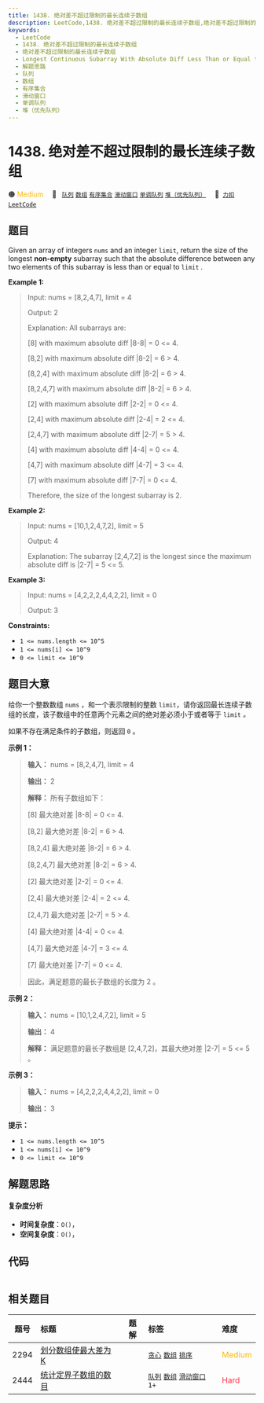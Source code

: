 ```yaml
---
title: 1438. 绝对差不超过限制的最长连续子数组
description: LeetCode,1438. 绝对差不超过限制的最长连续子数组,绝对差不超过限制的最长连续子数组,Longest Continuous Subarray With Absolute Diff Less Than or Equal to Limit,解题思路,队列,数组,有序集合,滑动窗口,单调队列,堆（优先队列）
keywords:
  - LeetCode
  - 1438. 绝对差不超过限制的最长连续子数组
  - 绝对差不超过限制的最长连续子数组
  - Longest Continuous Subarray With Absolute Diff Less Than or Equal to Limit
  - 解题思路
  - 队列
  - 数组
  - 有序集合
  - 滑动窗口
  - 单调队列
  - 堆（优先队列）
---
```


# 1438. 绝对差不超过限制的最长连续子数组

🟠 <font color=#ffb800>Medium</font>&emsp; 🔖&ensp; [`队列`](/tag/queue.md) [`数组`](/tag/array.md) [`有序集合`](/tag/ordered-set.md) [`滑动窗口`](/tag/sliding-window.md) [`单调队列`](/tag/monotonic-queue.md) [`堆（优先队列）`](/tag/heap-priority-queue.md)&emsp; 🔗&ensp;[`力扣`](https://leetcode.cn/problems/longest-continuous-subarray-with-absolute-diff-less-than-or-equal-to-limit) [`LeetCode`](https://leetcode.com/problems/longest-continuous-subarray-with-absolute-diff-less-than-or-equal-to-limit)

## 题目

Given an array of integers `nums` and an integer `limit`, return the size of
the longest **non-empty** subarray such that the absolute difference between
any two elements of this subarray is less than or equal to `limit` _._



**Example 1:**

> Input: nums = [8,2,4,7], limit = 4
> 
> Output: 2 
> 
> Explanation: All subarrays are: 
> 
> [8] with maximum absolute diff |8-8| = 0 <= 4.
> 
> [8,2] with maximum absolute diff |8-2| = 6 > 4. 
> 
> [8,2,4] with maximum absolute diff |8-2| = 6 > 4.
> 
> [8,2,4,7] with maximum absolute diff |8-2| = 6 > 4.
> 
> [2] with maximum absolute diff |2-2| = 0 <= 4.
> 
> [2,4] with maximum absolute diff |2-4| = 2 <= 4.
> 
> [2,4,7] with maximum absolute diff |2-7| = 5 > 4.
> 
> [4] with maximum absolute diff |4-4| = 0 <= 4.
> 
> [4,7] with maximum absolute diff |4-7| = 3 <= 4.
> 
> [7] with maximum absolute diff |7-7| = 0 <= 4. 
> 
> Therefore, the size of the longest subarray is 2.

**Example 2:**

> Input: nums = [10,1,2,4,7,2], limit = 5
> 
> Output: 4 
> 
> Explanation: The subarray [2,4,7,2] is the longest since the maximum absolute diff is |2-7| = 5 <= 5.

**Example 3:**

> Input: nums = [4,2,2,2,4,4,2,2], limit = 0
> 
> Output: 3

**Constraints:**

  * `1 <= nums.length <= 10^5`
  * `1 <= nums[i] <= 10^9`
  * `0 <= limit <= 10^9`


## 题目大意

给你一个整数数组 `nums` ，和一个表示限制的整数 `limit`，请你返回最长连续子数组的长度，该子数组中的任意两个元素之间的绝对差必须小于或者等于
`limit` _。_

如果不存在满足条件的子数组，则返回 `0` 。



**示例 1：**

> 
> 
> 
> 
> 
> **输入：** nums = [8,2,4,7], limit = 4
> 
> **输出：** 2 
> 
> **解释：** 所有子数组如下：
> 
> [8] 最大绝对差 |8-8| = 0 <= 4.
> 
> [8,2] 最大绝对差 |8-2| = 6 > 4. 
> 
> [8,2,4] 最大绝对差 |8-2| = 6 > 4.
> 
> [8,2,4,7] 最大绝对差 |8-2| = 6 > 4.
> 
> [2] 最大绝对差 |2-2| = 0 <= 4.
> 
> [2,4] 最大绝对差 |2-4| = 2 <= 4.
> 
> [2,4,7] 最大绝对差 |2-7| = 5 > 4.
> 
> [4] 最大绝对差 |4-4| = 0 <= 4.
> 
> [4,7] 最大绝对差 |4-7| = 3 <= 4.
> 
> [7] 最大绝对差 |7-7| = 0 <= 4. 
> 
> 因此，满足题意的最长子数组的长度为 2 。
> 
> 

**示例 2：**

> 
> 
> 
> 
> 
> **输入：** nums = [10,1,2,4,7,2], limit = 5
> 
> **输出：** 4 
> 
> **解释：** 满足题意的最长子数组是 [2,4,7,2]，其最大绝对差 |2-7| = 5 <= 5 。
> 
> 

**示例 3：**

> 
> 
> 
> 
> 
> **输入：** nums = [4,2,2,2,4,4,2,2], limit = 0
> 
> **输出：** 3
> 
> 



**提示：**

  * `1 <= nums.length <= 10^5`
  * `1 <= nums[i] <= 10^9`
  * `0 <= limit <= 10^9`


## 解题思路

#### 复杂度分析

- **时间复杂度**：`O()`，
- **空间复杂度**：`O()`，

## 代码

```javascript

```

## 相关题目

<!-- prettier-ignore -->
| 题号 | 标题 | 题解 | 标签 | 难度 |
| :------: | :------ | :------: | :------ | :------ |
| 2294 | [划分数组使最大差为 K](https://leetcode.com/problems/partition-array-such-that-maximum-difference-is-k) |  |  [`贪心`](/tag/greedy.md) [`数组`](/tag/array.md) [`排序`](/tag/sorting.md) | <font color=#ffb800>Medium</font> |
| 2444 | [统计定界子数组的数目](https://leetcode.com/problems/count-subarrays-with-fixed-bounds) |  |  [`队列`](/tag/queue.md) [`数组`](/tag/array.md) [`滑动窗口`](/tag/sliding-window.md) `1+` | <font color=#ff334b>Hard</font> |